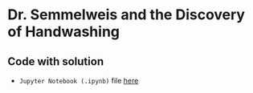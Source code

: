 # Dr. Semmelweis and the Discovery of Handwashing
## Code with solution
- ```Jupyter Notebook (.ipynb)``` file [here](./workspace/notebook.ipynb)
